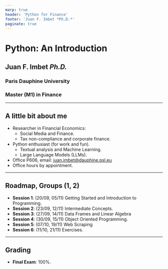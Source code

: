 ```yaml
---
marp: true
header: 'Python for Finance'
footer: 'Juan F. Imbet *Ph.D.*'
paginate: true
---
```


# Python: An Introduction

## Juan F. Imbet *Ph.D.*

### Paris Dauphine University

### Master (M1) in Finance

---

## A little bit about me

- Researcher in Financial Economics:
  - Social Media and Finance.
  - Tax non-compliance and corporate finance.
- Python enthusiast (for work and fun).
  - Textual analysis and Machine Learning.
  - Large Language Models (LLMs).
- Office P606, email: <juan.imbet@dauphine.psl.eu>
- Office hours by appointment.

---

## Roadmap, Groups (1, 2)

- **Session 1**: (20/09, 05/11) Getting Started and Introduction to Programming.
- **Session 2**: (23/09, 12/11) Intermediate Concepts.
- **Session 3**: (27/09, 14/11) Data Frames and Linear Algebra
- **Session 4**: (30/09, 15/11) Object Oriented Programming.
- **Session 5**: (07/10, 19/11) Web Scraping
- **Session 6**: (11/10, 21/11) Exercises.

---

## Grading

- **Final Exam**: 100%.
